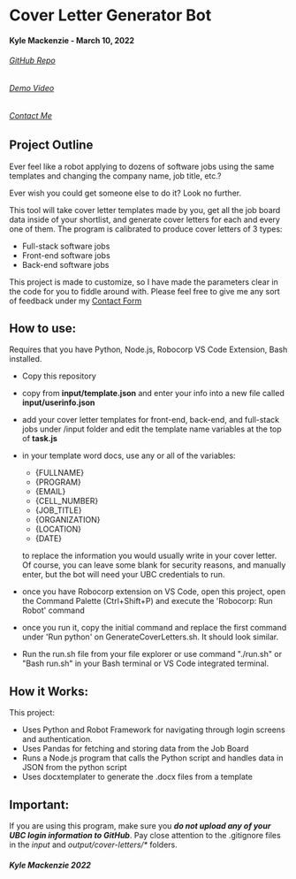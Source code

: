 # Cover Letter Generator Bot

#### Kyle Mackenzie - March 10, 2022

###### [GitHub Repo](github.com/1mackenziekyle/cover-letters)

###### [Demo Video](https://youtu.be/ru7St3sewZM)

###### [Contact Me](https://1mackenziekyle.github.io/personal-website/#/contact)

## Project Outline

Ever feel like a robot applying to dozens of software jobs using the same templates and changing the company name, job title, etc.?

Ever wish you could get someone else to do it? Look no further.

This tool will take cover letter templates made by you, get all the job board data inside of your shortlist, and generate cover letters for each and every one of them. The program is calibrated to produce cover letters of 3 types:

- Full-stack software jobs
- Front-end software jobs
- Back-end software jobs

This project is made to customize, so I have made the parameters clear in the code for you to fiddle around with. Please feel free to give me any sort of feedback under my [Contact Form](https://1mackenziekyle.github.io/personal-website/#/contact)

## How to use:

Requires that you have Python, Node.js, Robocorp VS Code Extension, Bash installed.

- Copy this repository
- copy from **input/template.json** and enter your info into a new file called **input/userinfo.json**
- add your cover letter templates for front-end, back-end, and full-stack jobs under /input folder and edit the template name variables at the top of **task.js**
- in your template word docs, use any or all of the variables:

  - {FULLNAME}
  - {PROGRAM}
  - {EMAIL}
  - {CELL_NUMBER}
  - {JOB_TITLE}
  - {ORGANIZATION}
  - {LOCATION}
  - {DATE}

  to replace the information you would usually write in your cover letter. Of course, you can leave some blank for security reasons, and manually enter, but the bot will need your UBC credentials to run.

- once you have Robocorp extension on VS Code, open this project, open the Command Palette (Ctrl+Shift+P) and execute the 'Robocorp: Run Robot' command 
- once you run it, copy the initial command and replace the first command under 'Run python' on GenerateCoverLetters.sh. It should look similar.
- Run the run.sh file from your file explorer or use command "./run.sh" or "Bash run.sh" in your Bash terminal or VS Code integrated terminal.

## How it Works:

This project:

- Uses Python and Robot Framework for navigating through login screens and authentication.
- Uses Pandas for fetching and storing data from the Job Board
- Runs a Node.js program that calls the Python script and handles data in JSON from the python script
- Uses docxtemplater to generate the .docx files from a template

## Important:

If you are using this program, make sure you **_do not upload any of your UBC login information to GitHub_**. Pay close attention to the .gitignore files in the _input_ and _output/cover-letters/\*_ folders.

##### Kyle Mackenzie 2022
